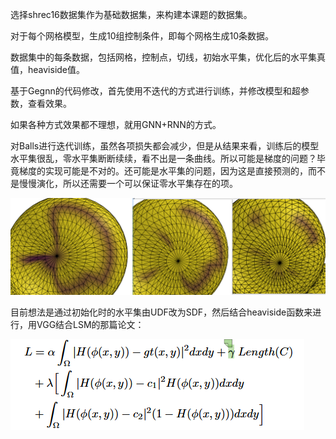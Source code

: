 选择shrec16数据集作为基础数据集，来构建本课题的数据集。

对于每个网格模型，生成10组控制条件，即每个网格生成10条数据。

数据集中的每条数据，包括网格，控制点，切线，初始水平集，优化后的水平集真值，heaviside值。

基于Gegnn的代码修改，首先使用不迭代的方式进行训练，并修改模型和超参数，查看效果。

如果各种方式效果都不理想，就用GNN+RNN的方式。

对Balls进行迭代训练，虽然各项损失都会减少，但是从结果来看，训练后的模型水平集很乱，零水平集断断续续，看不出是一条曲线。所以可能是梯度的问题？毕竟梯度的实现可能是不对的。还可能是水平集的问题，因为这是直接预测的，而不是慢慢演化，所以还需要一个可以保证零水平集存在的项。

![image-20241202233316893](https://raw.githubusercontent.com/poinne/md-pic/main/image-20241202233316893.png)

目前想法是通过初始化时的水平集由UDF改为SDF，然后结合heaviside函数来进行，用VGG结合LSM的那篇论文：

![image-20241203132355124](https://raw.githubusercontent.com/poinne/md-pic/main/image-20241203132355124.png)

